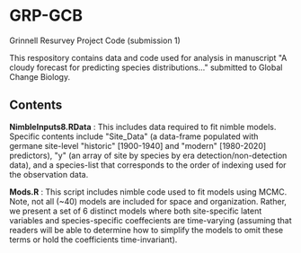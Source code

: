 # GRP-GCB
Grinnell Resurvey Project Code (submission 1)

This respository contains data and code used for analysis in manuscript "A cloudy forecast for predicting species distributions..." submitted to Global Change Biology.  

## Contents 

**NimbleInputs8.RData** : This includes data required to fit nimble models. Specific contents include "Site_Data" (a data-frame populated with germane site-level "historic" [1900-1940] and "modern" [1980-2020] predictors), "y" (an array of site by species by era detection/non-detection data), and a species-list that corresponds to the order of indexing used for the observation data. 

**Mods.R** : This script includes nimble code used to fit models using MCMC. Note, not all (~40) models are included for space and organization. Rather, we present a set of 6 distinct models where both site-specific latent variables and species-specific coeffecients are time-varying (assuming that readers will be able to determine how to simplify the models to omit these terms or hold the coefficients time-invariant). 

